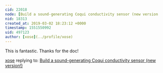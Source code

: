 ```yaml
---
cid: 22018
node: [Build a sound-generating Coqui conductivity sensor (new version!)](../notes/warren/03-01-2019/build-a-sound-generating-coqui-conductivity-sensor)
nid: 18313
created_at: 2019-03-02 18:23:12 +0000
timestamp: 1551550992
uid: 497123
author: [xose](../profile/xose)
---
```


 This is fantastic. Thanks for the doc!

[xose](../profile/xose) replying to: [Build a sound-generating Coqui conductivity sensor (new version!)](../notes/warren/03-01-2019/build-a-sound-generating-coqui-conductivity-sensor)

